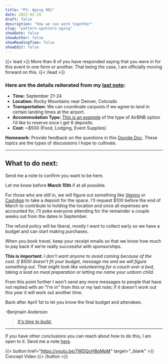 ```yaml
---
title: "PS: Aging 001"
date: 2023-02-19
draft: false
description: "How we can work together"
slug: "pattern-spotters-aging"
showDate: false
showAuthor: false
showReadingTime: false
showEdit: false
---
```

{{< lead >}}
More than 8 of you have responded saying that you were in for this event in one form or another. That being the case, I am officially moving forward on this.
{{< /lead >}}

### Here are the details reiterated from my [last note](https://youtu.be/7WDQvH8pMpM):

- **Time:** September 21-24
- **Location:** Rocky Mountains near Denver, Colorado
- **Transportation:** We can coordinate carpools if we agree to land in certain landing times at the airport.
- **Accommodation Type:** [This is an example](https://www.airbnb.com/rooms/53145005?check_in=2023-09-21&check_out=2023-09-24&guests=1&adults=12&s=67&unique_share_id=540ff5d5-3a05-4db3-8866-4ece3f6eab0b) of the type of AirBNB option I’d like to reserve once I get 8 deposits.
- **Cost:** ~$500 (Food, Lodging, Event Supplies)

**Homework:** Provide feedback on the questions in this [Google Doc](https://docs.google.com/document/d/1q004U3JeDkuEbef6dgeJiXsoetBouJj1fBrx84WgmXg/edit?usp=sharing). These topics are the types of discussions I hope to cultivate.

---
## What to do next: 
Send me a note to confirm you want to be here. 

Let me know before **March 15th** if at all possible.

For those who are still in, we will figure out something like [Venmo](https://venmo.com/u/BenjaminAnderson) or [CashApp](https://cash.app/$Benjamin421) to take a deposit for the space. I'll request $100 before the end of March to contribute to holding the location and once all expenses are accounted for, I'll poke everyone attending for the remainder a couple weeks out from the dates in September. 

The refund policy will be liberal, mostly I want to collect early so we have a budget and can start making purchases.

When you book travel, keep your receipt emails so that we know how much to pay back if we’re really successful with sponsorships.

**This is important:**
*I don't want anyone to avoid coming because of the cost. If $500 doesn't fit your budget, message me and we will figure something out. That might look like volunteering for a couch over a bed, taking a lead on meal preparation or letting me name your unborn child.*

From this point further I won't send any more messages to people that have not replied with an "I'm in" from this or my last note; if it doesn't work out this year it will work out another time.

Back after April 1st to let you know the final budget and attendees.

-Benjmain Anderson

> [*It's time to build.*](https://twitter.com/alexandretrapp)

--- 

If you have other conclusions you can reach about how to do this, I am open to it. Send me a note [here](mailto:me@benjmaminbanderson.com). 

{{< button href="https://youtu.be/7WDQvH8pMpM" target="_blank" >}}
Concept Video
{{< /button >}}

